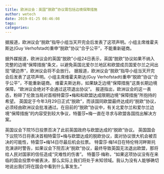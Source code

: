 ```yaml
---
title: 欧洲议会：英国“脱欧”协议需包括边境保障措施
author: wetech
date: 2019-01-25 08:46:08
tags: 
categories: 
---
```

据报道，欧洲议会“脱欧”指导小组当天开完会后发表了这项声明。小组主席维霍夫斯达(Guy Verhofstadt)重申“脱欧”协议“合乎公平”，不能重新磋商。
<!-- more -->
据外媒报道，欧洲议会的英国“脱欧”小组24日表示，英国“脱欧”协议如果不纳入完整的边境“保障措施”条文，以避免英国北爱尔兰地区和欧盟成员国爱尔兰之间出现“硬边界”，欧洲议会将不会放行。
据报道，欧洲议会“脱欧”指导小组当天开完会后发表了这项声明。小组主席维霍夫斯达(Guy Verhofstadt)重申“脱欧”协议“合乎公平”，不能重新磋商。
维霍夫斯达称，如果缺乏边境“保障措施”这类长期边境保障，“欧洲议会绝对不会通过这项退出协议”。
报道指出，欧洲议会的这一表态，粉碎了伦敦当局对首相特雷莎•梅和和欧盟达成限期边境“保障措施”所抱持的希望。
英国定于今年3月29日正式“脱欧”，而该国同欧盟最终达成的“脱欧”协议，必须经由欧洲议会批准通过。在目前的“脱欧”协议中，有关北爱尔兰和爱尔兰边境“保障措施”的内容受到较大争议，特蕾莎•梅一直在寻求与欧盟各国找出解决方案。
 
 
英国议会下院15日投票否决了此前英国政府与欧盟达成的“脱欧”协议。
英国国会下议院15日将表决首相特雷莎•梅与欧盟达成的脱欧协议，面对协议很大机会被否决的可能性，特雷莎•梅14日尽最后机会拉票。
特雷莎·梅14日在特伦特河畔斯托克演讲时警告，如果议会下院否决“脱欧”协议，最终导致英国无法退出欧盟，那将给人民对国家的信任造成“灾难性的伤害”。
特蕾莎·梅称，“如果这项协议没有在来临的国会投票中被表决，那么实际上我们将处于未知领域。我认为没有人能够确切地说出我们将在国会中看到什么事发生。”
